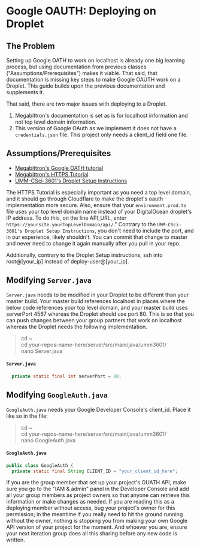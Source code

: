 # Google OAUTH: Deploying on Droplet

## The Problem
Setting up Google OATH to work on localhost is already one big learning process, but using documentation from previous classes 
("Assumptions/Prerequisites") makes it viable. That said, that documentation is missing key steps to make Google OAUTH work on a Droplet. This guide builds upon the previous documentation and supplements it. 

That said, there are two major issues with deploying to a Droplet. 
1. Megabittron's documentation is set as is for localhost information and not top level domain information.
2. This version of Google OAuth as we implement it does not have a `credentials.json` file. This project only needs a client_id field one file.

## Assumptions/Prerequisites
* [Megabittron's Google OATH tutorial](https://github.com/UMM-CSci-3601-S18/iteration-4-megabittron/blob/master/Documentation/Secure%20Google%20Login/DocumentationForGoogleLogin.md)
* [Megabittron's HTTPS Tutorial](https://github.com/UMM-CSci-3601-S18/iteration-4-megabittron/blob/master/Documentation/HTTPS.md)
* [UMM-CSci-3601's Droplet Setup Instructions](https://github.com/UMM-CSci-3601/droplet-setup-and-build)

The HTTPS Tutorial is especially important as you need a top level domain, and it should go through Cloudflare to make the droplet's 
oauth implementation more secure. Also, ensure that your `environment.prod.ts` file uses your top level domain name instead of your 
DigitalOcean droplet's IP address. To do this, on the line API_URL, enter `https://yoursite.yourTopLevelDomain/api/`." Contrary to the 
`UMM-CSci-3601's Droplet Setup Instructions`, you don't need to include the port, and in our experience, likely shouldn't. You can 
commit that change to master and never need to change it again manually after you pull in your repo. 

Additionally, contrary to the Droplet Setup instructions, ssh into root@[your_ip] instead of deploy-user@[your_ip].

## Modifying `Server.java`
`Server.java` needs to be modified in your Droplet to be different than your master build. Your master build references localhost in places where the below code references your top level domain, and your master build uses serverPort 4567 whereas the Droplet should use port 80. This is so that you can push changes between your group partners that work on localhost whereas the Droplet needs the following implementation. 

>cd ~     
>cd your-repos-name-here/server/src/main/java/umm3601/    
>nano Server.java

#### `Server.java`
```java
  private static final int serverPort = 80;
```
## Modifying `GoogleAuth.java`
`GoogleAuth.java` needs your Google Developer Console's client_id. Place it like so in the file:

>cd ~     
>cd your-repos-name-here/server/src/main/java/umm3601/    
>nano GoogleAuth.java

#### `GoogleAuth.java`
```java
public class GoogleAuth {
  private static final String CLIENT_ID = "your_client_id_here";
```  
If you are the group member that set up your project's OUATH API, make sure you go to the "IAM & admin" panel in the Developer 
Console and add all your group members as project owners so that anyone can retrieve this information or make changes as needed. 
If you are reading this as a deploying member without access, bug your project's owner for this permission; in the meantime if you 
really need to hit the ground running without the owner, nothing is stopping you from making your own Google API version of your 
project for the moment. And whoever you are, ensure your next iteration group does all this sharing before any new code is written.
